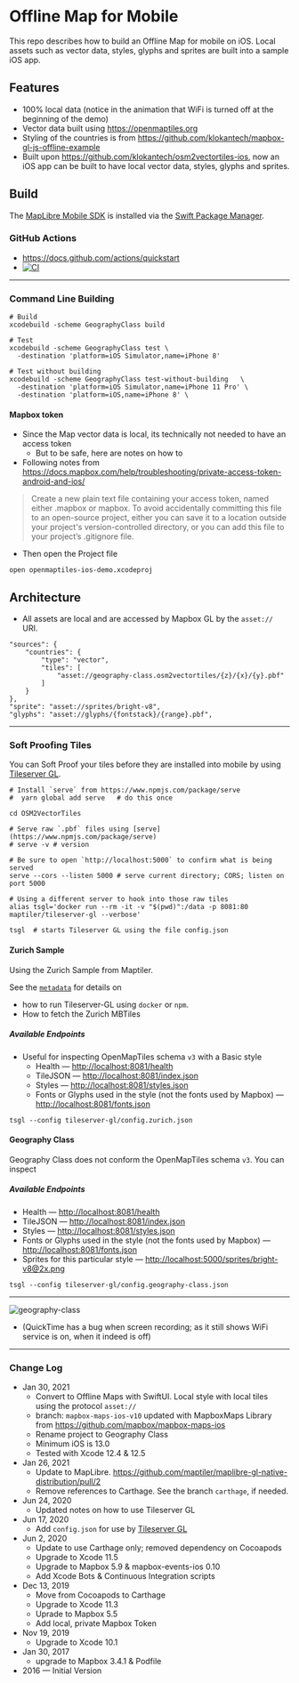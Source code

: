 # Offline Map for Mobile

This repo describes how to build an Offline Map for mobile on iOS.  Local assets such as vector data, styles, glyphs and sprites are built into a sample iOS app.

## Features

* 100% local data (notice in the animation that WiFi is turned off at the beginning of the demo)
* Vector data built using https://openmaptiles.org
* Styling of the countries is from https://github.com/klokantech/mapbox-gl-js-offline-example
* Built upon https://github.com/klokantech/osm2vectortiles-ios, now an iOS app
can be built to have local vector data, styles, glyphs and sprites.

## Build

The [MapLibre Mobile SDK](https://github.com/maptiler/maplibre-gl-native-distribution) is installed via the [Swift Package Manager](https://developer.apple.com/documentation/swift_packages).

### GitHub Actions

* https://docs.github.com/actions/quickstart
* [![CI](https://github.com/roblabs/openmaptiles-ios-demo/workflows/CI/badge.svg)](https://github.com/roblabs/openmaptiles-ios-demo/actions?query=workflow%3ACI)

---

### Command Line Building

~~~
# Build
xcodebuild -scheme GeographyClass build

# Test
xcodebuild -scheme GeographyClass test \
  -destination 'platform=iOS Simulator,name=iPhone 8'

# Test without building
xcodebuild -scheme GeographyClass test-without-building   \
  -destination 'platform=iOS Simulator,name=iPhone 11 Pro' \
  -destination 'platform=iOS,name=iPhone 8' \
~~~

#### Mapbox token

* Since the Map vector data is local, its technically not needed to have an access token
  * But to be safe, here are notes on how to
* Following notes from https://docs.mapbox.com/help/troubleshooting/private-access-token-android-and-ios/
> Create a new plain text file containing your access token, named either .mapbox or mapbox. To avoid accidentally committing this file to an open-source project, either you can save it to a location outside your project's version-controlled directory, or you can add this file to your project’s .gitignore file.

* Then open the Project file

~~~
open openmaptiles-ios-demo.xcodeproj
~~~

## Architecture

* All assets are local and are accessed by Mapbox GL by the `asset://` URI.

```
"sources": {
    "countries": {
        "type": "vector",
        "tiles": [
            "asset://geography-class.osm2vectortiles/{z}/{x}/{y}.pbf"
        ]
    }
},
"sprite": "asset://sprites/bright-v8",
"glyphs": "asset://glyphs/{fontstack}/{range}.pbf",
```

---

### Soft Proofing Tiles

You can Soft Proof your tiles before they are installed into mobile by using [Tileserver GL](https://github.com/maptiler/tileserver-gl#readme).

```
# Install `serve` from https://www.npmjs.com/package/serve
#  yarn global add serve   # do this once

cd OSM2VectorTiles

# Serve raw `.pbf` files using [serve](https://www.npmjs.com/package/serve)
# serve -v # version

# Be sure to open `http://localhost:5000` to confirm what is being served
serve --cors --listen 5000 # serve current directory; CORS; listen on port 5000

# Using a different server to hook into those raw tiles
alias tsgl='docker run --rm -it -v "$(pwd)":/data -p 8081:80 maptiler/tileserver-gl --verbose'

tsgl  # starts Tileserver GL using the file config.json
```

#### Zurich Sample

Using the Zurich Sample from Maptiler.  

See the [`metadata`](tileserver-gl/config.zurich.json) for details on
* how to run Tileserver-GL using `docker` or `npm`.
* How to fetch the Zurich MBTiles

##### Available Endpoints

* Useful for inspecting OpenMapTiles schema `v3` with a Basic style
  * Health — [http://localhost:8081/health](http://localhost:8081/health)
  * TileJSON — [http://localhost:8081/index.json](http://localhost:8081/index.json)
  * Styles — [http://localhost:8081/styles.json](http://localhost:8081/styles.json)
  * Fonts or Glyphs used in the style (not the fonts used by Mapbox) — [http://localhost:8081/fonts.json](http://localhost:8081/fonts.json)

```
tsgl --config tileserver-gl/config.zurich.json
```

#### Geography Class

Geography Class does not conform the OpenMapTiles schema `v3`.  You can inspect

##### Available Endpoints

* Health — [http://localhost:8081/health](http://localhost:8081/health)
* TileJSON — [http://localhost:8081/index.json](http://localhost:8081/index.json)
* Styles — [http://localhost:8081/styles.json](http://localhost:8081/styles.json)
* Fonts or Glyphs used in the style (not the fonts used by Mapbox) — [http://localhost:8081/fonts.json](http://localhost:8081/fonts.json)
* Sprites  for this particular style — [http://localhost:5000/sprites/bright-v8@2x.png](http://localhost:5000/sprites/bright-v8@2x.png)

```
tsgl --config tileserver-gl/config.geography-class.json
```

---

![geography-class](geography-class.gif)

* (QuickTime has a bug when screen recording; as it still shows WiFi service is on, when it indeed is off)

---

### Change Log

* Jan 30, 2021
  * Convert to Offline Maps with SwiftUI.  Local style with local tiles using the protocol `asset://`
  * branch: `mapbox-maps-ios-v10` updated with MapboxMaps Library from https://github.com/mapbox/mapbox-maps-ios
  * Rename project to Geography Class
  * Minimum iOS is 13.0
  * Tested with Xcode 12.4 & 12.5
* Jan 26, 2021
  * Update to MapLibre.  https://github.com/maptiler/maplibre-gl-native-distribution/pull/2
  * Remove references to Carthage.  See the branch `carthage`, if needed.
* Jun 24, 2020
  * Updated notes on how to use Tileserver GL
* Jun 17, 2020
  * Add `config.json` for use by [Tileserver GL](https://github.com/maptiler/tileserver-gl#readme)
* Jun 2, 2020
  * Update to use Carthage only; removed dependency on Cocoapods
  * Upgrade to Xcode 11.5
  * Upgrade to Mapbox 5.9 & mapbox-events-ios 0.10
  * Add Xcode Bots & Continuous Integration scripts
* Dec 13, 2019
  * Move from Cocoapods to Carthage
  * Upgrade to Xcode 11.3
  * Uprade to Mapbox 5.5
  * Add local, private Mapbox Token
* Nov 19, 2019
  * Upgrade to Xcode 10.1
* Jan 30, 2017
  * upgrade to Mapbox 3.4.1 & Podfile
* 2016 — Initial Version
